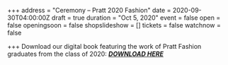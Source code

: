 +++
address = "Ceremony – Pratt 2020 Fashion"
date = 2020-09-30T04:00:00Z
draft = true
duration = "Oct 5, 2020"
event = false
open = false
openingsoon = false
shopslideshow = []
tickets = false
watchnow = false

+++
Download our digital book featuring the work of Pratt Fashion graduates from the class of 2020: [**_DOWNLOAD HERE_**](https://cafeforgot.com/uploads/ceremony-web.pdf "ceremony")